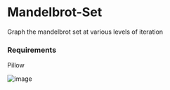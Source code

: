# Mandelbrot-Set

Graph the mandelbrot set at various levels of iteration

### Requirements

Pillow


![image](https://user-images.githubusercontent.com/82319856/219396282-cb29655f-0fc9-4db3-825f-5813f9868546.png)
